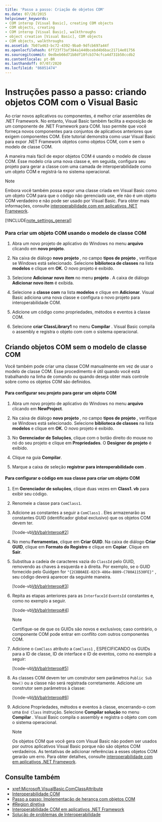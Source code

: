 ```yaml
---
title: 'Passo a passo: Criação de objetos COM'
ms.date: 07/20/2015
helpviewer_keywords:
- COM interop [Visual Basic], creating COM objects
- COM objects, creating
- COM interop [Visual Basic], walkthroughs
- object creation [Visual Basic], COM objects
- COM objects, walkthroughs
ms.assetid: 7b07a463-bc72-4392-9ba0-9dfcb697a44f
ms.openlocfilehash: 6ff23f73af384a1440bcebd4b6bac21714e01756
ms.sourcegitcommit: 0edbeb66d71b8df10fcb374cfca4d731b58ccdb2
ms.contentlocale: pt-BR
ms.lasthandoff: 07/07/2020
ms.locfileid: "86051474"
---
```

# <a name="walkthrough-creating-com-objects-with-visual-basic"></a>Instruções passo a passo: criando objetos COM com o Visual Basic
Ao criar novos aplicativos ou componentes, é melhor criar assemblies de .NET Framework. No entanto, Visual Basic também facilita a exposição de um componente de .NET Framework para COM. Isso permite que você forneça novos componentes para conjuntos de aplicativos anteriores que exigem componentes COM. Este tutorial demonstra como usar Visual Basic para expor .NET Framework objetos como objetos COM, com e sem o modelo de classe COM.  
  
 A maneira mais fácil de expor objetos COM é usando o modelo de classe COM. Esse modelo cria uma nova classe e, em seguida, configura seu projeto para gerar a classe com uma camada de interoperabilidade como um objeto COM e registrá-la no sistema operacional.  
  
> [!NOTE]
> Embora você também possa expor uma classe criada em Visual Basic como um objeto COM para que o código não gerenciado use, ele não é um objeto COM verdadeiro e não pode ser usado por Visual Basic. Para obter mais informações, consulte [interoperabilidade com em aplicativos .NET Framework](com-interoperability-in-net-framework-applications.md).  
  
[!INCLUDE[note_settings_general](~/includes/note-settings-general-md.md)]  
  
### <a name="to-create-a-com-object-by-using-the-com-class-template"></a>Para criar um objeto COM usando o modelo de classe COM  
  
1. Abra um novo projeto de aplicativo do Windows no menu **arquivo** clicando em **novo projeto**.  
  
2. Na caixa de diálogo **novo projeto** , no campo **tipos de projeto** , verifique se Windows está selecionado. Selecione **biblioteca de classes** na lista **modelos** e clique em **OK**. O novo projeto é exibido.  
  
3. Selecione **Adicionar novo item** no menu **projeto** . A caixa de diálogo **Adicionar novo item** é exibida.  
  
4. Selecione a **classe com** na lista **modelos** e clique em **Adicionar**. Visual Basic adiciona uma nova classe e configura o novo projeto para interoperabilidade COM.  
  
5. Adicione um código como propriedades, métodos e eventos à classe COM.  
  
6. Selecione **criar ClassLibrary1** no menu **Compilar** . Visual Basic compila o assembly e registra o objeto com com o sistema operacional.  
  
## <a name="creating-com-objects-without-the-com-class-template"></a>Criando objetos COM sem o modelo de classe COM  
 Você também pode criar uma classe COM manualmente em vez de usar o modelo de classe COM. Esse procedimento é útil quando você está trabalhando na linha de comando ou quando deseja obter mais controle sobre como os objetos COM são definidos.  
  
#### <a name="to-set-up-your-project-to-generate-a-com-object"></a>Para configurar seu projeto para gerar um objeto COM  
  
1. Abra um novo projeto de aplicativo do Windows no menu **arquivo** clicando em **NewProject**.  
  
2. Na caixa de diálogo **novo projeto** , no campo **tipos de projeto** , verifique se Windows está selecionado. Selecione **biblioteca de classes** na lista **modelos** e clique em **OK**. O novo projeto é exibido.  
  
3. No **Gerenciador de Soluções**, clique com o botão direito do mouse no nó do seu projeto e clique em **Propriedades**. O **Designer de projeto** é exibido.  
  
4. Clique na guia **Compilar**.  
  
5. Marque a caixa de seleção **registrar para interoperabilidade com** .  
  
#### <a name="to-set-up-the-code-in-your-class-to-create-a-com-object"></a>Para configurar o código em sua classe para criar um objeto COM  
  
1. Em **Gerenciador de soluções**, clique duas vezes em **Class1. vb** para exibir seu código.  
  
2. Renomeie a classe para `ComClass1`.  
  
3. Adicione as constantes a seguir a `ComClass1` . Eles armazenarão as constantes GUID (identificador global exclusivo) que os objetos COM devem ter.  
  
     [!code-vb[VbVbalrInterop#2](~/samples/snippets/visualbasic/VS_Snippets_VBCSharp/VbVbalrInterop/VB/Class1.vb#2)]  
  
4. No menu **Ferramentas**, clique em **Criar GUID**. Na caixa de diálogo **Criar GUID**, clique em **Formato do Registro** e clique em **Copiar**. Clique em **Sair**.  
  
5. Substitua a cadeia de caracteres vazia do `ClassId` pelo GUID, removendo as chaves à esquerda e à direita. Por exemplo, se o GUID fornecido pelo Guidgen for `"{2C8B0AEE-02C9-486e-B809-C780A11530FE}"` , seu código deverá aparecer da seguinte maneira.  
  
     [!code-vb[VbVbalrInterop#3](~/samples/snippets/visualbasic/VS_Snippets_VBCSharp/VbVbalrInterop/VB/Class1.vb#3)]  
  
6. Repita as etapas anteriores para as `InterfaceId` `EventsId` constantes e, como no exemplo a seguir.  
  
     [!code-vb[VbVbalrInterop#4](~/samples/snippets/visualbasic/VS_Snippets_VBCSharp/VbVbalrInterop/VB/Class1.vb#4)]  
  
    > [!NOTE]
    > Certifique-se de que os GUIDs são novos e exclusivos; caso contrário, o componente COM pode entrar em conflito com outros componentes COM.  
  
7. Adicione o `ComClass` atributo a `ComClass1` , ESPECIFICANDO os GUIDs para a ID de classe, ID de interface e ID de eventos, como no exemplo a seguir:  
  
     [!code-vb[VbVbalrInterop#5](~/samples/snippets/visualbasic/VS_Snippets_VBCSharp/VbVbalrInterop/VB/Class1.vb#5)]  
  
8. As classes COM devem ter um construtor sem parâmetros `Public Sub New()` ou a classe não será registrada corretamente. Adicione um construtor sem parâmetros à classe:  
  
     [!code-vb[VbVbalrInterop#6](~/samples/snippets/visualbasic/VS_Snippets_VBCSharp/VbVbalrInterop/VB/Class1.vb#6)]  
  
9. Adicione Propriedades, métodos e eventos à classe, encerrando-o com uma `End Class` instrução. Selecione **Compilar solução** no menu **Compilar** . Visual Basic compila o assembly e registra o objeto com com o sistema operacional.  
  
    > [!NOTE]
    > Os objetos COM que você gera com Visual Basic não podem ser usados por outros aplicativos Visual Basic porque não são objetos COM verdadeiros. As tentativas de adicionar referências a esses objetos COM gerarão um erro. Para obter detalhes, consulte [interoperabilidade com em aplicativos .NET Framework](com-interoperability-in-net-framework-applications.md).  
  
## <a name="see-also"></a>Consulte também

- <xref:Microsoft.VisualBasic.ComClassAttribute>
- [Interoperabilidade COM](index.md)
- [Passo a passo: Implementação de herança com objetos COM](walkthrough-implementing-inheritance-with-com-objects.md)
- [#Region diretiva](../../language-reference/directives/region-directive.md)
- [Interoperabilidade COM em aplicativos .NET Framework](com-interoperability-in-net-framework-applications.md)
- [Solução de problemas de Interoperabilidade](troubleshooting-interoperability.md)
